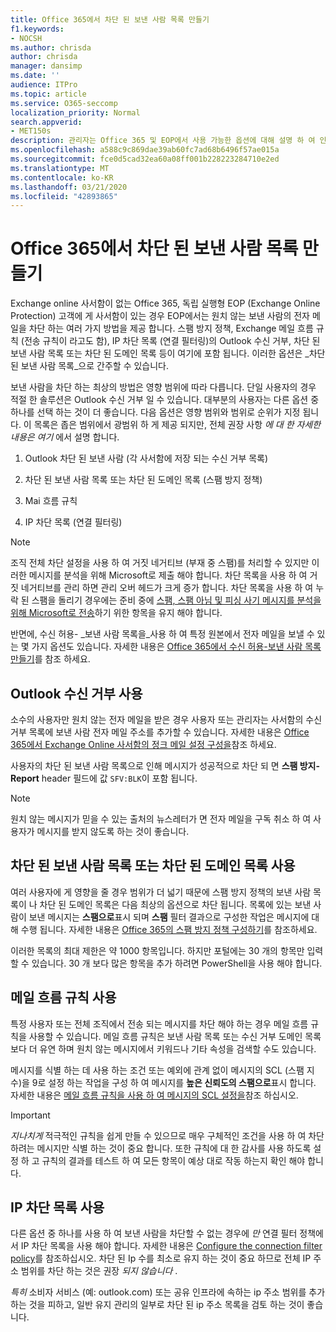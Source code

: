 ```yaml
---
title: Office 365에서 차단 된 보낸 사람 목록 만들기
f1.keywords:
- NOCSH
ms.author: chrisda
author: chrisda
manager: dansimp
ms.date: ''
audience: ITPro
ms.topic: article
ms.service: O365-seccomp
localization_priority: Normal
search.appverid:
- MET150s
description: 관리자는 Office 365 및 EOP에서 사용 가능한 옵션에 대해 설명 하 여 인바운드 메시지를 차단할 수 있습니다.
ms.openlocfilehash: a588c9c869dae39ab60fc7ad68b6496f57ae015a
ms.sourcegitcommit: fce0d5cad32ea60a08ff001b228223284710e2ed
ms.translationtype: MT
ms.contentlocale: ko-KR
ms.lasthandoff: 03/21/2020
ms.locfileid: "42893865"
---
```

# <a name="create-blocked-sender-lists-in-office-365"></a>Office 365에서 차단 된 보낸 사람 목록 만들기

Exchange online 사서함이 없는 Office 365, 독립 실행형 EOP (Exchange Online Protection) 고객에 게 사서함이 있는 경우 EOP에서는 원치 않는 보낸 사람의 전자 메일을 차단 하는 여러 가지 방법을 제공 합니다. 스팸 방지 정책, Exchange 메일 흐름 규칙 (전송 규칙이 라고도 함), IP 차단 목록 (연결 필터링)의 Outlook 수신 거부, 차단 된 보낸 사람 목록 또는 차단 된 도메인 목록 등이 여기에 포함 됩니다. 이러한 옵션은 _차단 된 보낸 사람 목록_으로 간주할 수 있습니다.

보낸 사람을 차단 하는 최상의 방법은 영향 범위에 따라 다릅니다. 단일 사용자의 경우 적절 한 솔루션은 Outlook 수신 거부 일 수 있습니다. 대부분의 사용자는 다른 옵션 중 하나를 선택 하는 것이 더 좋습니다. 다음 옵션은 영향 범위와 범위로 순위가 지정 됩니다. 이 목록은 좁은 범위에서 광범위 하 게 제공 되지만, 전체 권장 사항 *에 대 한 자세한 내용은 여기* 에서 설명 합니다.

1. Outlook 차단 된 보낸 사람 (각 사서함에 저장 되는 수신 거부 목록)

2. 차단 된 보낸 사람 목록 또는 차단 된 도메인 목록 (스팸 방지 정책)

3. Mai 흐름 규칙

4. IP 차단 목록 (연결 필터링)

> [!NOTE]
> 조직 전체 차단 설정을 사용 하 여 거짓 네거티브 (부재 중 스팸)를 처리할 수 있지만 이러한 메시지를 분석을 위해 Microsoft로 제출 해야 합니다. 차단 목록을 사용 하 여 거짓 네거티브를 관리 하면 관리 오버 헤드가 크게 증가 합니다. 차단 목록을 사용 하 여 누락 된 스팸을 돌리기 경우에는 준비 중에 [스팸, 스팸 아님 및 피싱 사기 메시지를 분석을 위해 Microsoft로 전송](https://docs.microsoft.com/office365/SecurityCompliance/submit-spam-non-spam-and-phishing-scam-messages-to-microsoft-for-analysis)하기 위한 항목을 유지 해야 합니다.

반면에, 수신 허용- _보낸 사람 목록을_사용 하 여 특정 원본에서 전자 메일을 보낼 수 있는 몇 가지 옵션도 있습니다. 자세한 내용은 [Office 365에서 수신 허용-보낸 사람 목록 만들기](create-safe-sender-lists-in-office-365.md)를 참조 하세요.

## <a name="use-outlook-blocked-senders"></a>Outlook 수신 거부 사용

소수의 사용자만 원치 않는 전자 메일을 받은 경우 사용자 또는 관리자는 사서함의 수신 거부 목록에 보낸 사람 전자 메일 주소를 추가할 수 있습니다. 자세한 내용은 [Office 365에서 Exchange Online 사서함의 정크 메일 설정 구성을](configure-junk-email-settings-on-exo-mailboxes.md)참조 하세요.

사용자의 차단 된 보낸 사람 목록으로 인해 메시지가 성공적으로 차단 되 면 **스팸 방지-Report** header 필드에 값 `SFV:BLK`이 포함 됩니다.

> [!NOTE]
> 원치 않는 메시지가 믿을 수 있는 출처의 뉴스레터가 면 전자 메일을 구독 취소 하 여 사용자가 메시지를 받지 않도록 하는 것이 좋습니다.

## <a name="use-blocked-sender-lists-or-blocked-domain-lists"></a>차단 된 보낸 사람 목록 또는 차단 된 도메인 목록 사용

여러 사용자에 게 영향을 줄 경우 범위가 더 넓기 때문에 스팸 방지 정책의 보낸 사람 목록이 나 차단 된 도메인 목록은 다음 최상의 옵션으로 차단 됩니다. 목록에 있는 보낸 사람이 보낸 메시지는 **스팸으로**표시 되며 **스팸** 필터 결과으로 구성한 작업은 메시지에 대해 수행 됩니다. 자세한 내용은 [Office 365의 스팸 방지 정책 구성하기](configure-your-spam-filter-policies.md)를 참조하세요.

이러한 목록의 최대 제한은 약 1000 항목입니다. 하지만 포털에는 30 개의 항목만 입력할 수 있습니다. 30 개 보다 많은 항목을 추가 하려면 PowerShell을 사용 해야 합니다.

## <a name="use-mail-flow-rules"></a>메일 흐름 규칙 사용

특정 사용자 또는 전체 조직에서 전송 되는 메시지를 차단 해야 하는 경우 메일 흐름 규칙을 사용할 수 있습니다. 메일 흐름 규칙은 보낸 사람 목록 또는 수신 거부 도메인 목록 보다 더 유연 하며 원치 않는 메시지에서 키워드나 기타 속성을 검색할 수도 있습니다.

메시지를 식별 하는 데 사용 하는 조건 또는 예외에 관계 없이 메시지의 SCL (스팸 지 수)을 9로 설정 하는 작업을 구성 하 여 메시지를 **높은 신뢰도의 스팸으로**표시 합니다. 자세한 내용은 [메일 흐름 규칙을 사용 하 여 메시지의 SCL 설정을](use-mail-flow-rules-to-set-the-spam-confidence-level-scl-in-messages.md)참조 하십시오.

> [!IMPORTANT]
> *지나치게* 적극적인 규칙을 쉽게 만들 수 있으므로 매우 구체적인 조건을 사용 하 여 차단 하려는 메시지만 식별 하는 것이 중요 합니다. 또한 규칙에 대 한 감사를 사용 하도록 설정 하 고 규칙의 결과를 테스트 하 여 모든 항목이 예상 대로 작동 하는지 확인 해야 합니다.

## <a name="use-the-ip-block-list"></a>IP 차단 목록 사용

다른 옵션 중 하나를 사용 하 여 보낸 사람을 차단할 수 없는 경우에 *만* 연결 필터 정책에서 IP 차단 목록을 사용 해야 합니다. 자세한 내용은 [Configure the connection filter policy](configure-the-connection-filter-policy.md)를 참조하십시오. 차단 된 Ip 수를 최소로 유지 하는 것이 중요 하므로 전체 IP 주소 범위를 차단 하는 것은 권장 *되지 않습니다* .

*특히* 소비자 서비스 (예: outlook.com) 또는 공유 인프라에 속하는 ip 주소 범위를 추가 하는 것을 피하고, 일반 유지 관리의 일부로 차단 된 ip 주소 목록을 검토 하는 것이 좋습니다.
